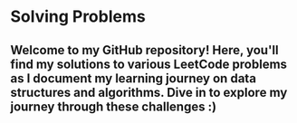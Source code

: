 # Solving Problems

## Welcome to my GitHub repository! Here, you'll find my solutions to various LeetCode problems as I document my learning journey on data structures and algorithms. Dive in to explore my journey through these challenges :)
